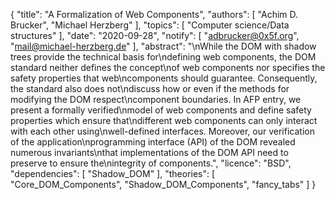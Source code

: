 {
    "title": "A Formalization of Web Components",
    "authors": [
        "Achim D. Brucker",
        "Michael Herzberg"
    ],
    "topics": [
        "Computer science/Data structures"
    ],
    "date": "2020-09-28",
    "notify": [
        "adbrucker@0x5f.org",
        "mail@michael-herzberg.de"
    ],
    "abstract": "\nWhile the DOM with shadow trees provide the technical basis for\ndefining web components, the DOM standard neither defines the concept\nof web components nor specifies the safety properties that web\ncomponents should guarantee. Consequently, the standard also does not\ndiscuss how or even if the methods for modifying the DOM respect\ncomponent boundaries.  In AFP entry, we present a formally verified\nmodel of web components and define safety properties which ensure that\ndifferent web components can only interact with each other using\nwell-defined interfaces. Moreover, our verification of the application\nprogramming interface (API) of the DOM revealed numerous invariants\nthat implementations of the DOM API need to preserve to ensure the\nintegrity of components.",
    "licence": "BSD",
    "dependencies": [
        "Shadow_DOM"
    ],
    "theories": [
        "Core_DOM_Components",
        "Shadow_DOM_Components",
        "fancy_tabs"
    ]
}